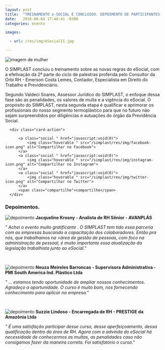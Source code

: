 ```yaml
---
layout: post
title:  "TREINAMENTO e-SOCIAL É CONCLUIDO. DEPOIMENTO DE PARTICIPANTES ATESTAM O SUCESSO DO EVENTO"
date:   2016-06-04 17:46:41 -0300
categories: evento

images:

  - url: /res/img/eSocialII.jpg

---
```


![imagem de mulher](/simplast/res/img/eSocialII.jpg)

O SIMPLAST concluiu o treinamento sobre as novas regras do eSocial, com a efetivação da 2ª parte do ciclo de palestras proferida pelo Consultor da Orbi RH -  Emerson Costa Lemes, Contador, Especialista em Direito do Trabalho e Previdenciário.

Segundo Valdeci Soares, Assessor Jurídico do SIMPLAST, o enfoque dessa fase são as penalidades, os valores de multa e a vigência do eSocial. O propósito do SIMPLAST, nesta segunda etapa é qualificar e aprimorar os profissionais do nosso segmento termoplástico para que no futuro não sejam surpreendidos por diligências e autuações do órgão da Previdência Social.
<div class="col s12 m12 l12 eventos">
  <div class="card hoverables">

      <div class="card-action">

          <a class="social " href="javascript:void(0)">
              <img class="hoverable " src="/simplast/res/img/facebook-icon.png" alt="Compartilhar no Facebook">
          </a>
          <a class="social " href="javascript:void(0)">
              <img class="hoverable " src="/simplast/res/img/instagram-icon.png" alt="Compartilhar no Instagram">
          </a>
          <a class="social " href="javascript:void(0)">
              <img class="hoverable " src="/simplast/res/img/twitter-icon.png" alt="Compartilhar no Twitter">
          </a>
          <span class="compartilhe">compartilhe</span>
      </div>
  </div>
</div>

### Depoimentos.
![depoimento](/simplast/res/img/jacqueline_krosny.jpg)
**Jacqueline Krosny - Analista de RH Sênior - AVANPLÁS**

_" Achei o evento muito gratificante . O SIMPLAST tem tido essa parceria com as empresas buscando a capacitação dos colaboradores. Então pra nós, que trabalhamos na >área de gestão  de pessoas, com foco na administração de pessoal, é muito importante   essa atualização da legislação trabalhista junto ao eSocial."_

<br>

![depoimento](/simplast/res/img/neuza-barroncas.jpg)
**Neuza Meireles Barroncas - Supervisora Administrativa - PMI South America Ind. Plástico Ltda**

_" ... estamos tendo oportunidade de ampliar nossos conhecimentos. Agradeço a oportunidade. O curso é muito bom, nos fornecendo conhecimento para aplicar na empresa."_

<br>


![depoimento](/simplast/res/img/suzzie_lindosa.jpg)
**Suzzie Lindoso - Encarregada de RH - PRESTIGE da Amazônia Ltda**

 _" É uma satisfação participar desse curso, desse aperfeiçoamento, dessa qualificação dentro da área de RH. Agora com a advinda do eSocial há necessidade de conhecermos as multas, as penalidades caso não consigamos fazer da maneira correta. Foi satisfatório o curso."_
